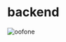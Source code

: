 # backend
![oofone](https://github.com/user-attachments/assets/332aa07c-aa78-46f7-9649-062764359417)

